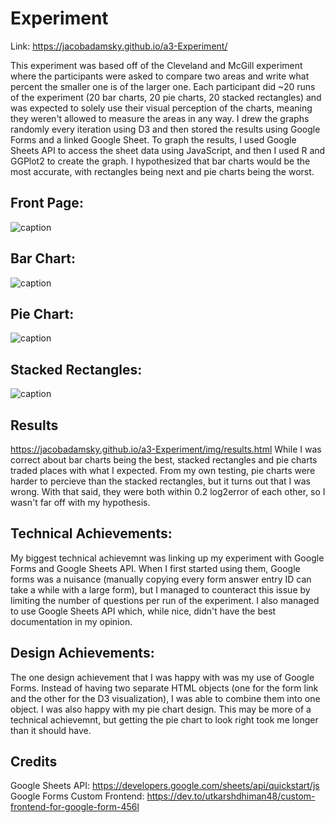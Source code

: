 # Experiment
Link: https://jacobadamsky.github.io/a3-Experiment/

This experiment was based off of the Cleveland and McGill experiment where the participants were asked to compare two areas and write what percent
the smaller one is of the larger one. Each participant did ~20 runs of the experiment (20 bar charts, 20 pie charts, 20 stacked rectangles) and was
expected to solely use their visual perception of the charts, meaning they weren't allowed to measure the areas in any way. I drew the graphs randomly
every iteration using D3 and then stored the results using Google Forms and a linked Google Sheet. To graph the results, I used Google Sheets API to
access the sheet data using JavaScript, and then I used R and GGPlot2 to create the graph. I hypothesized that bar charts would be the most accurate, with
rectangles being next and pie charts being the worst.

## Front Page:
![caption](https://raw.githubusercontent.com/jacobadamsky/a3-Experiment/main/img/frontpage.PNG)

## Bar Chart:
![caption](https://raw.githubusercontent.com/jacobadamsky/a3-Experiment/main/img/barchart.PNG)

## Pie Chart:
![caption](https://raw.githubusercontent.com/jacobadamsky/a3-Experiment/main/img/piechart.PNG)

## Stacked Rectangles:
![caption](https://raw.githubusercontent.com/jacobadamsky/a3-Experiment/main/img/stackedrectangles.PNG)

## Results
https://jacobadamsky.github.io/a3-Experiment/img/results.html
While I was correct about bar charts being the best, stacked rectangles and pie charts traded places with what I expected. From my own testing, pie charts were
harder to percieve than the stacked rectangles, but it turns out that I was wrong. With that said, they were both within 0.2 log2error of each other, so I wasn't
far off with my hypothesis.

## Technical Achievements:
My biggest technical achievemnt was linking up my experiment with Google Forms and Google Sheets API. When I first started using them, Google forms was a nuisance
(manually copying every form answer entry ID can take a while with a large form), but I managed to counteract this issue by limiting the number of questions per
run of the experiment. I also managed to use Google Sheets API which, while nice, didn't have the best documentation in my opinion.

## Design Achievements:
The one design achievement that I was happy with was my use of Google Forms. Instead of having two separate HTML objects (one for the form link and the other for the
D3 visualization), I was able to combine them into one object. I was also happy with my pie chart design. This may be more of a technical achievemnt, but getting
the pie chart to look right took me longer than it should have.

## Credits
Google Sheets API: https://developers.google.com/sheets/api/quickstart/js
Google Forms Custom Frontend: https://dev.to/utkarshdhiman48/custom-frontend-for-google-form-456l
